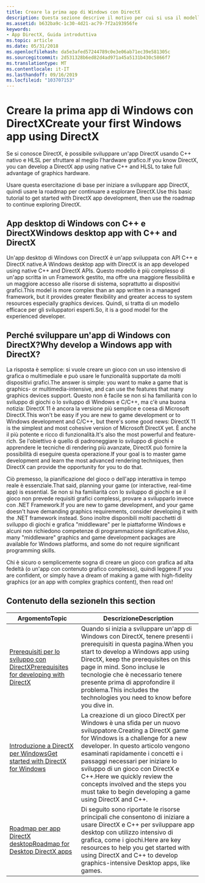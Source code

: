 ```yaml
---
title: Creare la prima app di Windows con DirectX
description: Questa sezione descrive il motivo per cui si usa il modello C++ per lo sviluppo di applicazioni Windows Store e fornisce esercitazioni e procedure di base per iniziare a sviluppare app DirectX.
ms.assetid: b632ba9c-1c30-4d21-ac79-7f2a193956fe
keywords:
- App DirectX, Guida introduttiva
ms.topic: article
ms.date: 05/31/2018
ms.openlocfilehash: da5e3afed57244789c0e3e06ab71ec39e581305c
ms.sourcegitcommit: 2d531328b6ed82d4ad971a45a5131b430c5866f7
ms.translationtype: MT
ms.contentlocale: it-IT
ms.lasthandoff: 09/16/2019
ms.locfileid: "103707153"
---
```

# <a name="create-your-first-windows-app-using-directx"></a><span data-ttu-id="9795b-104">Creare la prima app di Windows con DirectX</span><span class="sxs-lookup"><span data-stu-id="9795b-104">Create your first Windows app using DirectX</span></span>

<span data-ttu-id="9795b-105">Se si conosce DirectX, è possibile sviluppare un'app DirectX usando C++ nativo e HLSL per sfruttare al meglio l'hardware grafico.</span><span class="sxs-lookup"><span data-stu-id="9795b-105">If you know DirectX, you can develop a DirectX app using native C++ and HLSL to take full advantage of graphics hardware.</span></span>

<span data-ttu-id="9795b-106">Usare questa esercitazione di base per iniziare a sviluppare app DirectX, quindi usare la roadmap per continuare a esplorare DirectX.</span><span class="sxs-lookup"><span data-stu-id="9795b-106">Use this basic tutorial to get started with DirectX app development, then use the roadmap to continue exploring DirectX.</span></span>

## <a name="windows-desktop-app-with-c-and-directx"></a><span data-ttu-id="9795b-107">App desktop di Windows con C++ e DirectX</span><span class="sxs-lookup"><span data-stu-id="9795b-107">Windows desktop app with C++ and DirectX</span></span>

<span data-ttu-id="9795b-108">Un'app desktop di Windows con DirectX è un'app sviluppata con API C++ e DirectX native.</span><span class="sxs-lookup"><span data-stu-id="9795b-108">A Windows desktop app with DirectX is an app developed using native C++ and DirectX APIs.</span></span> <span data-ttu-id="9795b-109">Questo modello è più complesso di un'app scritta in un Framework gestito, ma offre una maggiore flessibilità e un maggiore accesso alle risorse di sistema, soprattutto ai dispositivi grafici.</span><span class="sxs-lookup"><span data-stu-id="9795b-109">This model is more complex than an app written in a managed framework, but it provides greater flexibility and greater access to system resources especially graphics devices.</span></span> <span data-ttu-id="9795b-110">Quindi, si tratta di un modello efficace per gli sviluppatori esperti.</span><span class="sxs-lookup"><span data-stu-id="9795b-110">So, it is a good model for the experienced developer.</span></span>

## <a name="why-develop-a-windows-app-with-directx"></a><span data-ttu-id="9795b-111">Perché sviluppare un'app di Windows con DirectX?</span><span class="sxs-lookup"><span data-stu-id="9795b-111">Why develop a Windows app with DirectX?</span></span>

<span data-ttu-id="9795b-112">La risposta è semplice: si vuole creare un gioco con un uso intensivo di grafica o multimediale e può usare le funzionalità supportate da molti dispositivi grafici.</span><span class="sxs-lookup"><span data-stu-id="9795b-112">The answer is simple: you want to make a game that is graphics- or multimedia-intensive, and can use the features that many graphics devices support.</span></span> <span data-ttu-id="9795b-113">Questo non è facile se non si ha familiarità con lo sviluppo di giochi o lo sviluppo di Windows e C/C++, ma c'è una buona notizia: DirectX 11 è ancora la versione più semplice e coesa di Microsoft DirectX.</span><span class="sxs-lookup"><span data-stu-id="9795b-113">This won't be easy if you are new to game development or to Windows development and C/C++, but there's some good news: DirectX 11 is the simplest and most cohesive version of Microsoft DirectX yet.</span></span> <span data-ttu-id="9795b-114">È anche il più potente e ricco di funzionalità.</span><span class="sxs-lookup"><span data-stu-id="9795b-114">It's also the most powerful and feature-rich.</span></span> <span data-ttu-id="9795b-115">Se l'obiettivo è quello di padroneggiare lo sviluppo di giochi e apprendere le tecniche di rendering più avanzate, DirectX può fornire la possibilità di eseguire questa operazione.</span><span class="sxs-lookup"><span data-stu-id="9795b-115">If your goal is to master game development and learn the most advanced rendering techniques, then DirectX can provide the opportunity for you to do that.</span></span>

<span data-ttu-id="9795b-116">Ciò premesso, la pianificazione del gioco o dell'app interattiva in tempo reale è essenziale.</span><span class="sxs-lookup"><span data-stu-id="9795b-116">That said, planning your game (or interactive, real-time app) is essential.</span></span> <span data-ttu-id="9795b-117">Se non si ha familiarità con lo sviluppo di giochi e se il gioco non prevede requisiti grafici complessi, provare a svilupparlo invece con .NET Framework.</span><span class="sxs-lookup"><span data-stu-id="9795b-117">If you are new to game development, and your game doesn't have demanding graphics requirements, consider developing it with the .NET framework instead.</span></span> <span data-ttu-id="9795b-118">Sono inoltre disponibili molti pacchetti di sviluppo di giochi e grafica "middleware" per le piattaforme Windows e alcuni non richiedono competenze di programmazione significative.</span><span class="sxs-lookup"><span data-stu-id="9795b-118">Also, many "middleware" graphics and game development packages are available for Windows platforms, and some do not require significant programming skills.</span></span>

<span data-ttu-id="9795b-119">Chi è sicuro o semplicemente sogna di creare un gioco con grafica ad alta fedeltà (o un'app con contenuto grafico complesso), quindi leggere.</span><span class="sxs-lookup"><span data-stu-id="9795b-119">If you are confident, or simply have a dream of making a game with high-fidelity graphics (or an app with complex graphics content), then read on!</span></span>

## <a name="in-this-section"></a><span data-ttu-id="9795b-120">Contenuto della sezione</span><span class="sxs-lookup"><span data-stu-id="9795b-120">In this section</span></span>



| <span data-ttu-id="9795b-121">Argomento</span><span class="sxs-lookup"><span data-stu-id="9795b-121">Topic</span></span>                                                                                                                     | <span data-ttu-id="9795b-122">Descrizione</span><span class="sxs-lookup"><span data-stu-id="9795b-122">Description</span></span>                                                                                                                                                                                                   |
|---------------------------------------------------------------------------------------------------------------------------|---------------------------------------------------------------------------------------------------------------------------------------------------------------------------------------------------------------|
| [<span data-ttu-id="9795b-123">Prerequisiti per lo sviluppo con DirectX</span><span class="sxs-lookup"><span data-stu-id="9795b-123">Prerequisites for developing with DirectX</span></span>](pre-requisites-for-developing-a-tailored-c---with-directx-app.md)<br/> | <span data-ttu-id="9795b-124">Quando si inizia a sviluppare un'app di Windows con DirectX, tenere presenti i prerequisiti in questa pagina.</span><span class="sxs-lookup"><span data-stu-id="9795b-124">When you start to develop a Windows app using DirectX, keep the prerequisites on this page in mind.</span></span> <span data-ttu-id="9795b-125">Sono incluse le tecnologie che è necessario tenere presente prima di approfondire il problema.</span><span class="sxs-lookup"><span data-stu-id="9795b-125">This includes the technologies you need to know before you dive in.</span></span><br/>                            |
| [<span data-ttu-id="9795b-126">Introduzione a DirectX per Windows</span><span class="sxs-lookup"><span data-stu-id="9795b-126">Get started with DirectX for Windows</span></span>](getting-started-with-a-directx-game.md)<br/>                                | <span data-ttu-id="9795b-127">La creazione di un gioco DirectX per Windows è una sfida per un nuovo sviluppatore.</span><span class="sxs-lookup"><span data-stu-id="9795b-127">Creating a DirectX game for Windows is a challenge for a new developer.</span></span> <span data-ttu-id="9795b-128">In questo articolo vengono esaminati rapidamente i concetti e i passaggi necessari per iniziare lo sviluppo di un gioco con DirectX e C++.</span><span class="sxs-lookup"><span data-stu-id="9795b-128">Here we quickly review the concepts involved and the steps you must take to begin developing a game using DirectX and C++.</span></span><br/> |
| [<span data-ttu-id="9795b-129">Roadmap per app DirectX desktop</span><span class="sxs-lookup"><span data-stu-id="9795b-129">Roadmap for Desktop DirectX apps</span></span>](roadmap-for-metro-style-apps-using-directx.md)<br/>                             | <span data-ttu-id="9795b-130">Di seguito sono riportate le risorse principali che consentono di iniziare a usare DirectX e C++ per sviluppare app desktop con utilizzo intensivo di grafica, come i giochi.</span><span class="sxs-lookup"><span data-stu-id="9795b-130">Here are key resources to help you get started with using DirectX and C++ to develop graphics-intensive Desktop apps, like games.</span></span> <br/>                                                                 |



 

 

 





